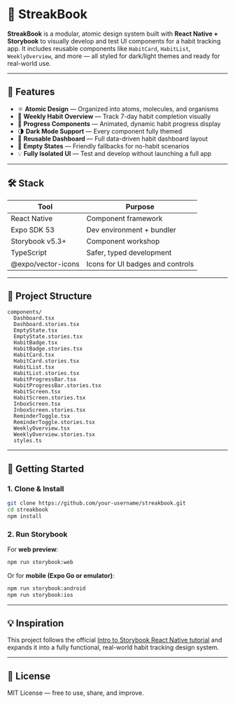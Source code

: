 # 📖 StreakBook

**StreakBook** is a modular, atomic design system built with **React Native + Storybook** to visually develop and test UI components for a habit tracking app.
It includes reusable components like `HabitCard`, `HabitList`, `WeeklyOverview`, and more — all styled for dark/light themes and ready for real-world use.

---

## 🎯 Features

* ⚛️ **Atomic Design** — Organized into atoms, molecules, and organisms
* 📅 **Weekly Habit Overview** — Track 7-day habit completion visually
* 🔁 **Progress Components** — Animated, dynamic habit progress display
* 🌗 **Dark Mode Support** — Every component fully themed
* 🧩 **Reusable Dashboard** — Full data-driven habit dashboard layout
* 🧼 **Empty States** — Friendly fallbacks for no-habit scenarios
* 💡 **Fully Isolated UI** — Test and develop without launching a full app

---

## 🛠️ Stack

| Tool               | Purpose                          |
| ------------------ | -------------------------------- |
| React Native       | Component framework              |
| Expo SDK 53        | Dev environment + bundler        |
| Storybook v5.3+    | Component workshop               |
| TypeScript         | Safer, typed development         |
| @expo/vector-icons | Icons for UI badges and controls |

---

## 📁 Project Structure

```
components/
  Dashboard.tsx
  Dashboard.stories.tsx
  EmptyState.tsx
  EmptyState.stories.tsx
  HabitBadge.tsx
  HabitBadge.stories.tsx
  HabitCard.tsx
  HabitCard.stories.tsx
  HabitList.tsx
  HabitList.stories.tsx
  HabitProgressBar.tsx
  HabitProgressBar.stories.tsx
  HabitScreen.tsx
  HabitScreen.stories.tsx
  InboxScreen.tsx
  InboxScreen.stories.tsx
  ReminderToggle.tsx
  ReminderToggle.stories.tsx
  WeeklyOverview.tsx
  WeeklyOverview.stories.tsx
  styles.ts
```

---

## 🚀 Getting Started

### 1. Clone & Install

```bash
git clone https://github.com/your-username/streakbook.git
cd streakbook
npm install
```

### 2. Run Storybook

For **web preview**:

```bash
npm run storybook:web
```

Or for **mobile (Expo Go or emulator)**:

```bash
npm run storybook:android
npm run storybook:ios
```
---

## 💡 Inspiration

This project follows the official [Intro to Storybook React Native tutorial](https://storybook.js.org/tutorials/intro-to-storybook/react-native/en/introduction/) and expands it into a fully functional, real-world habit tracking design system.

---

## 📄 License

MIT License — free to use, share, and improve.
